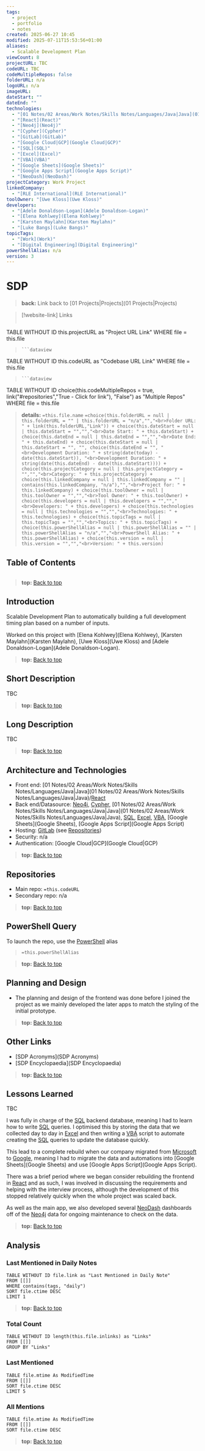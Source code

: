 ```yaml
---
tags:
  - project
  - portfolio
  - notes
created: 2025-06-27 10:45
modified: 2025-07-11T15:53:56+01:00
aliases:
  - Scalable Development Plan
viewCount: 8
projectURL: TBC
codeURL: TBC
codeMultipleRepos: false
folderURL: n/a
logoURL: n/a
imageURL: 
dateStart: ""
dateEnd: ""
technologies:
  - "[01 Notes/02 Areas/Work Notes/Skills Notes/Languages/Java|Java](01 Notes/02 Areas/Work Notes/Skills Notes/Languages/Java|Java)"
  - "[React](React)"
  - "[Neo4j](Neo4j)"
  - "[Cypher](Cypher)"
  - "[GitLab](GitLab)"
  - "[Google Cloud|GCP](Google Cloud|GCP)"
  - "[SQL](SQL)"
  - "[Excel](Excel)"
  - "[VBA](VBA)"
  - "[Google Sheets](Google Sheets)"
  - "[Google Apps Script](Google Apps Script)"
  - "[NeoDash](NeoDash)"
projectCategory: Work Project
linkedCompany:
  - "[RLE International](RLE International)"
toolOwner: "[Uwe Kloss](Uwe Kloss)"
developers:
  - "[Adele Donaldson-Logan](Adele Donaldson-Logan)"
  - "[Elena Kohlwey](Elena Kohlwey)"
  - "[Karsten Maylahn](Karsten Maylahn)"
  - "[Luke Bangs](Luke Bangs)"
topicTags:
  - "[Work](Work)"
  - "[Digital Engineering](Digital Engineering)"
powerShellAlias: n/a
version: 3
---
```

# SDP

> **back:** Link back to [01 Projects|Projects](01 Projects|Projects)

>[!website-link] Links
> ```dataview
TABLE WITHOUT ID this.projectURL as "Project URL Link"
WHERE file = this.file
>```
>```dataview
TABLE WITHOUT ID this.codeURL as "Codebase URL Link"
WHERE file = this.file
>```
>```dataview
TABLE WITHOUT ID choice(this.codeMultipleRepos = true, link("#repositories","True - Click for link"), "False") as "Multiple Repos"
WHERE file = this.file

> **details:** `=this.file.name`
>`=choice(this.folderURL = null | this.folderURL = "" | this.folderURL = "n/a","","<br>Folder URL: " + link(this.folderURL,"Link")) + choice(this.dateStart = null | this.dateStart = "","","<br>Date Start: " + this.dateStart) + choice(this.dateEnd = null | this.dateEnd = "","","<br>Date End: " + this.dateEnd) + choice(this.dateStart = null | this.dateStart = "", "", choice(this.dateEnd = "", "<br>Development Duration: " + string(date(today) - date(this.dateStart)), "<br>Development Duration: " + string(date(this.dateEnd) - date(this.dateStart)))) + choice(this.projectCategory = null | this.projectCategory = "","","<br>Category: " + this.projectCategory) + choice(this.linkedCompany = null | this.linkedCompany = "" | contains(this.linkedCompany, "n/a"),"","<br>Project for: " + this.linkedCompany) + choice(this.toolOwner = null | this.toolOwner = "","","<br>Tool Owner: " + this.toolOwner) + choice(this.developers = null | this.developers = "","","<br>Developers: " + this.developers) + choice(this.technologies = null | this.technologies = "","","<br>Technologies: " + this.technologies) + choice(this.topicTags = null | this.topicTags = "","","<br>Topics: " + this.topicTags) + choice(this.powerShellAlias = null | this.powerShellAlias = "" | this.powerShellAlias = "n/a","","<br>PowerShell Alias: " + this.powerShellAlias) + choice(this.version = null | this.version = "","","<br>Version: " + this.version)`

## Table of Contents

```table-of-contents
```

> **top:** [Back to top](#Table%20of%20Contents)

## Introduction

Scalable Development Plan to automatically building a full development timing plan based on a number of inputs.

Worked on this project with [Elena Kohlwey](Elena Kohlwey), [Karsten Maylahn](Karsten Maylahn), [Uwe Kloss](Uwe Kloss) and [Adele Donaldson-Logan](Adele Donaldson-Logan).

> **top:** [Back to top](#Table%20of%20Contents)

## Short Description

TBC

> **top:** [Back to top](#Table%20of%20Contents)

## Long Description

TBC

> **top:** [Back to top](#Table%20of%20Contents)

## Architecture and Technologies

- Front end: [01 Notes/02 Areas/Work Notes/Skills Notes/Languages/Java|Java](01 Notes/02 Areas/Work Notes/Skills Notes/Languages/Java|Java)/[React](React)
- Back end/Datasource: [Neo4j](Neo4j), [Cypher](Cypher), [01 Notes/02 Areas/Work Notes/Skills Notes/Languages/Java|Java](01 Notes/02 Areas/Work Notes/Skills Notes/Languages/Java|Java), [SQL](SQL), [Excel](Excel), [VBA](VBA), [Google Sheets](Google Sheets), [Google Apps Script](Google Apps Script)
- Hosting: [GitLab](GitLab) (see [Repositories](#repositories))
- Security: n/a
- Authentication: [Google Cloud|GCP](Google Cloud|GCP)

> **top:** [Back to top](#Table%20of%20Contents)

## Repositories

- Main repo: `=this.codeURL`
- Secondary repo: n/a

> **top:** [Back to top](#Table%20of%20Contents)

## PowerShell Query

To launch the repo, use the [PowerShell](PowerShell) alias 

> `=this.powerShellAlias`

> **top:** [Back to top](#Table%20of%20Contents)

## Planning and Design

- The planning and design of the frontend was done before I joined the project as we mainly developed the later apps to match the styling of the initial prototype.

> **top:** [Back to top](#Table%20of%20Contents)

## Other Links

- [SDP Acronyms](SDP Acronyms)
- [SDP Encyclopaedia](SDP Encyclopaedia)

> **top:** [Back to top](#Table%20of%20Contents)

## Lessons Learned

TBC

I was fully in charge of the [SQL](SQL) backend database, meaning I had to learn how to write [SQL](SQL) queries. I optimised this by storing the data that we collected day to day in [Excel](Excel) and then writing a [VBA](VBA) script to automate creating the [SQL](SQL) queries to update the database quickly.

This lead to a complete rebuild when our company migrated from [Microsoft](Microsoft) to [Google](Google), meaning I had to migrate the data and automations into [Google Sheets](Google Sheets) and use [Google Apps Script](Google Apps Script).

There was a brief period where we began consider rebuilding the frontend in [React](React) and as such, I was involved in discussing the requirements and helping with the interview process, although the development of this stopped relatively quickly when the whole project was scaled back.

As well as the main app, we also developed several [NeoDash](NeoDash) dashboards off of the [Neo4j](Neo4j) data for ongoing maintenance to check on the data.

> **top:** [Back to top](#Table%20of%20Contents)

## Analysis

### Last Mentioned in Daily Notes

```dataview
TABLE WITHOUT ID file.link as "Last Mentioned in Daily Note"
FROM [[]]
WHERE contains(tags, "daily")
SORT file.ctime DESC
LIMIT 1
```

> **top:** [Back to top](#Table%20of%20Contents)

### Total Count

```dataview
TABLE WITHOUT ID length(this.file.inlinks) as "Links"
FROM [[]]
GROUP BY "Links"
```

### Last Mentioned

```dataview
TABLE file.mtime As ModifiedTime
FROM [[]]
SORT file.ctime DESC
LIMIT 5
```

### All Mentions

```dataview
TABLE file.mtime As ModifiedTime
FROM [[]]
SORT file.ctime DESC
```

> **top:** [Back to top](#Table%20of%20Contents)